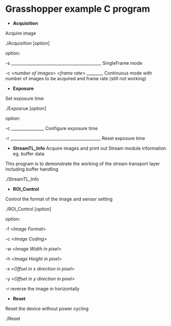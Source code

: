 # Grasshopper example C program
* **Acquisition**

Acquire image

./Acquisition [*option*]

*option*:

-s ____________________________________________ SingleFrame mode

-c <*number of images*> <*frame rate*> ________ Continuous mode with number of images to be acquired and frame rate (still not working)

* **Exposure**

Set exposure time

./Exposrue [*option*]

*option*:

-c <exposure time in microsec> ________________ Configure exposure time

-r ____________________________________________ Reset exposure time

* **StreamTL_Info**
Acquire images and print out Stream module information eg. buffer data

This program is to demonstrate the working of the stream transport layer including buffer handling

./StreamTL_Info

* **ROI_Control**

Control the format of the image and sensor setting

./ROI_Control [*option*]

*option*:

-f <*Image Format*>

-c <*Image Coding*>

-w <*Image Width in pixel*>

-h <*Image Height in pixel*>

-x <*Offset in x direction in pixel*>

-y <*Offset in y direction in pixel*>

-r reverse the image in  horizontally

* **Reset**

Reset the device without power cycling

./Reset
